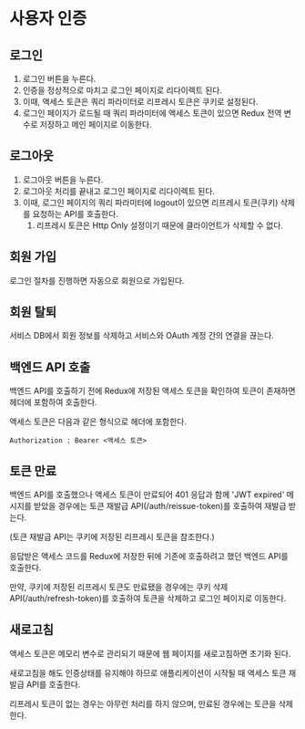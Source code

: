 # 사용자 인증

## 로그인

1. 로그인 버튼을 누른다.
2. 인증을 정상적으로 마치고 로그인 페이지로 리다이렉트 된다.
3. 이때, 액세스 토큰은 쿼리 파라미터로 리프레시 토큰은 쿠키로 설정된다.
4. 로그인 페이지가 로드될 때 쿼리 파라미터에 액세스 토큰이 있으면 Redux 전역 변수로 저장하고 메인 페이지로 이동한다.

## 로그아웃

1. 로그아웃 버튼을 누른다.
2. 로그아웃 처리를 끝내고 로그인 페이지로 리다이렉트 된다.
3. 이때, 로그인 페이지의 쿼리 파라미터에 logout이 있으면 리프레시 토큰(쿠키) 삭제를 요청하는 API를 호출한다.
    1. 리프레시 토큰은 Http Only 설정이기 때문에 클라이언트가 삭제할 수 없다.

## 회원 가입

로그인 절차를 진행하면 자동으로 회원으로 가입된다.

## 회원 탈퇴

서비스 DB에서 회원 정보를 삭제하고 서비스와 OAuth 계정 간의 연결을 끊는다.

## 백엔드 API 호출

백엔드 API를 호출하기 전에 Redux에 저장된 액세스 토큰을 확인하여 토큰이 존재하면 헤더에 포함하여 호출한다.

액세스 토큰은 다음과 같은 형식으로 헤더에 포함한다.

```text
Authorization : Bearer <액세스 토큰>
```

## 토큰 만료

백엔드 API를 호출했으나 액세스 토큰이 만료되어 401 응답과 함께 'JWT expired' 메시지를 받았을 경우에는 토큰 재발급 API(/auth/reissue-token)를 호출하여 재발급 받는다.

(토큰 재발급 API는 쿠키에 저장된 리프레시 토큰을 참조한다.)

응답받은 액세스 코드를 Redux에 저장한 뒤에 기존에 호출하려고 했던 백엔드 API를 호출한다.

만약, 쿠키에 저장된 리프레시 토큰도 만료됐을 경우에는 쿠키 삭제 API(/auth/refresh-token)를 호출하여 토큰을 삭제하고 로그인 페이지로 이동한다.

## 새로고침

액세스 토큰은 메모리 변수로 관리되기 때문에 웹 페이지를 새로고침하면 초기화 된다.

새로고침을 해도 인증상태를 유지해야 하므로 애플리케이션이 시작될 때 액세스 토큰 재발급 API를 호출한다.

리프레시 토큰이 없는 경우는 아무런 처리를 하지 않으며, 만료된 경우에는 토큰을 삭제한다.